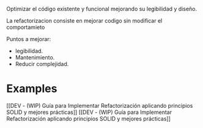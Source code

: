 Optimizar el código existente y funcional mejorando su legibilidad y diseño.

La refactorizacion consiste en mejorar codigo sin modificar el comportamieto

Puntos a mejorar: 
- legibilidad.
- Mantenimiento.
- Reducir complejidad.


# Examples 

[[DEV - (WIP) Guía para Implementar Refactorización aplicando principios SOLID y mejores prácticas]]
[[DEV - (WIP) Guía para Implementar Refactorización aplicando principios SOLID y mejores prácticas]]

